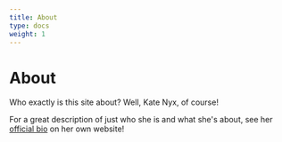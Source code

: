 ```yaml
---
title: About
type: docs
weight: 1
---
```


# About

Who exactly is this site about?  Well, Kate Nyx, of course!

For a great description of just who she is and what she's about, see her [official bio](https://www.katenyx.com/bio-1) on her own website!
